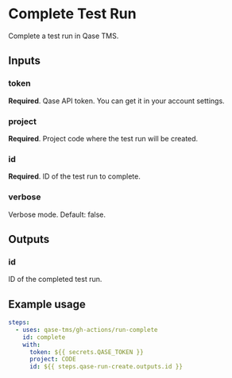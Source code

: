 # Complete Test Run

Complete a test run in Qase TMS.

## Inputs

### token

**Required**. Qase API token. You can get it in your account settings.

### project

**Required**. Project code where the test run will be created.

### id

**Required**. ID of the test run to complete.

### verbose

Verbose mode. Default: false.

## Outputs

### id

ID of the completed test run.

## Example usage

```yaml
steps:
  - uses: qase-tms/gh-actions/run-complete
    id: complete
    with:
      token: ${{ secrets.QASE_TOKEN }}
      project: CODE
      id: ${{ steps.qase-run-create.outputs.id }}
```
